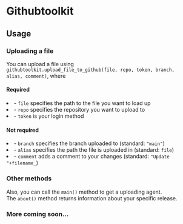 # Githubtoolkit
## Usage
### Uploading a file
You can upload a file using<br/>
<code>githubtoolkit.upload_file_to_github(file, repo, token, branch, alias, comment)</code>, where<br/>
#### Required
<li>- <code>file</code> specifies the path to the file you want to load up</li>
<li>- <code>repo</code> specifies the repository you want to upload to</li>
<li>- <code>token</code> is your login method</li>

#### Not required
<li>- <code>branch</code> specifies the branch uploaded to (standard: <code>"main"</code>)</li>
<li>- <code>alias</code> specifies the path the file is uploaded in (standard: <code>file</code>)</li>
<li>- <code>comment</code> adds a comment to your changes (standard: <code>"Update "+filename_</code>)</li>

### Other methods
Also, you can call the <code>main()</code> method to get a uploading agent.<br/>
The <code>about()</code> method returns information about your specific release.

### More coming soon...